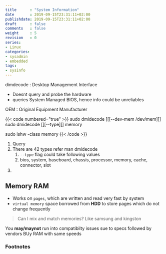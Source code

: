 ```yaml
---
title      : "System Information"
date       : 2019-09-15T23:31:11+02:00
publishdate: 2019-09-15T23:31:11+02:00
draft      : false
comments   : false
weight     : 5
revision   : 0
series:
- Linux
categories:
- sysadmin
- embedded
tags:
- sysinfo
---
```


dimdecode
: Desktop Management Interface
* Doesnt query and probe the hardware
* queries System Managed BIOS, hence info could be unreliables

OEM
: Original Equipment Manufacturer
<!-- more -->

{{< code numbered="true" >}}
sudo dmidecode [[[--dev-mem /dev/mem]]]
sudo dmidecode [[[--type]]] memory

sudo lshw -class memory
{{< /code >}}

1. Query 
2. There are 42 types refer man dmidecode
   1. `--type` flag could take following values
   2. bios, system, baseboard, chassis, processor, memory, cache, connector, slot
3. 

## Memory RAM

* Works on `pages`, which are written and read very fast by system
* `virtual memory` space borrowed from **HDD** to store pages which do not change frequently


> Can I mix and match memories? Like samsung and kingston

You **may/maynot** run into compatibilty issues sue to specs followed by vendors
BUy RAM with same speeds

### Footnotes

[^1]: [Kernel | microkernel | linux](https://github.com/nu11secur1ty/Kernel-and-Types-of-kernels)
[^2]: [OS Comparision](https://en.wikipedia.org/wiki/Comparison_of_operating_system_kernels)
